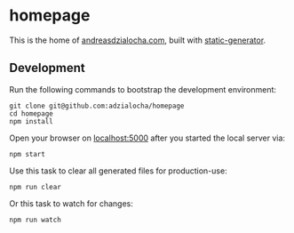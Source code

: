 # homepage

This is the home of [andreasdzialocha.com](https://andreasdzialocha.com), built with [static-generator](https://github.com/adzialocha/static-generator).

## Development

Run the following commands to bootstrap the development environment:

```
git clone git@github.com:adzialocha/homepage
cd homepage
npm install
```

Open your browser on [localhost:5000](http://localhost:5000) after you started the local server via:

    npm start

Use this task to clear all generated files for production-use:

    npm run clear

Or this task to watch for changes:

    npm run watch
